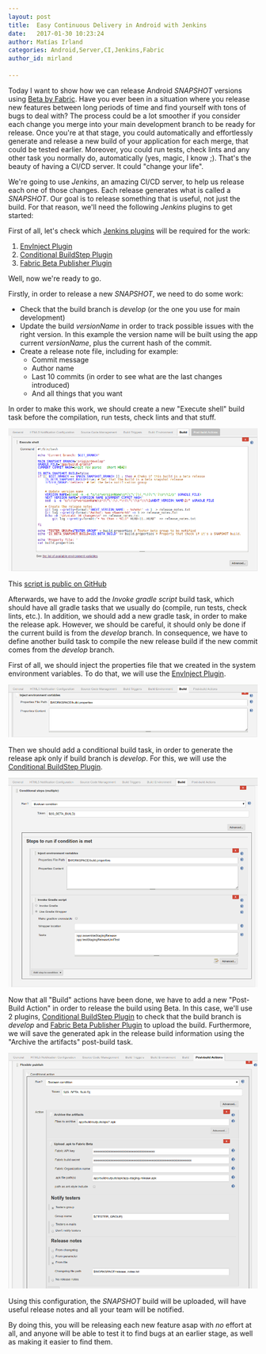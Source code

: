 ```yaml
---
layout: post
title:  Easy Continuous Delivery in Android with Jenkins
date:   2017-01-30 10:23:24
author: Matías Irland
categories: Android,Server,CI,Jenkins,Fabric
author_id: mirland

---
```


Today I want to show how we can release Android *SNAPSHOT* versions using [Beta by Fabric](https://docs.fabric.io/android/beta/overview.html).
Have you ever been in a situation where you release new features between long periods of time and find yourself with tons of bugs to deal with? The process could be a lot smoother if you consider each change you merge into your main development branch to be ready for release. Once you're at that stage, you could automatically and effortlessly generate and release a new build of your application for each merge, that could be tested earlier. Moreover, you could run tests, check lints and any other task you normally do, automatically (yes, magic, I know ;). That's the beauty of having a CI/CD server. It could "change your life".

We're going to use _Jenkins_, an amazing CI/CD server, to help us release each one of those changes. Each release generates what is called a _SNAPSHOT_. Our goal is to release something that is useful, not just the build. For that reason, we'll need the following _Jenkins_ plugins to get started: 

First of all, let's check which [Jenkins plugins](https://wiki.jenkins.io/display/JENKINS/Plugins) will be required for the work:

1. [EnvInject Plugin](https://wiki.jenkins.io/display/JENKINS/EnvInject+Plugin)
2. [Conditional BuildStep Plugin](https://wiki.jenkins.io/display/JENKINS/Conditional+BuildStep+Plugin)
3. [Fabric Beta Publisher Plugin](https://wiki.jenkins.io/display/JENKINS/Fabric+Beta+Publisher+Plugin)


Well, now we're ready to go.

Firstly, in order to release a new _SNAPSHOT_, we need to do some work:

* Check that the build branch is _develop_ (or the one you use for main development)
* Update the build _versionName_ in order to track possible issues with the right version. In this example the version name will be built using the app current _versionName_, plus the current hash of the commit.
* Create a release note file, including for example:
  * Commit message
  * Author name  
  * Last 10 commits (in order to see what are the last changes introduced)
  * And all things that you want

In order to make this work, we should create a new "Execute shell" build task before the compilation, run tests, check lints and that stuff.

<img src="/images/jenkins-snapshot/1-shell_script.png" />

This [script is public on GitHub](https://gist.github.com/matir91/5a8c24196c0fd4408adaabfdab6f198a)

Afterwards, we have to add the _Invoke gradle script_ build task, which should have all gradle tasks that we usually do (compile, run tests, check lints, etc.). In addition, we should add a new gradle task, in order to make the release apk. However, we should be careful, it should only be done if the current build is from the _develop_ branch. In consequence, we have to define another build task to compile the new release build if the new commit comes from the _develop_ branch.

First of all, we should inject the properties file that we created in the system environment variables. To do that, we will use the  [EnvInject Plugin](https://wiki.jenkins.io/display/JENKINS/EnvInject+Plugin).
 
<img src="/images/jenkins-snapshot/2-inject_variables.png" />

Then we should add a conditional build task, in order to generate the release apk only if build branch is _develop_. For this, we will use the [Conditional BuildStep Plugin](https://wiki.jenkins.io/display/JENKINS/Conditional+BuildStep+Plugin).

<img src="/images/jenkins-snapshot/3-build.png" />

Now that all "Build" actions have been done, we have to add a new "Post-Build Action" in order to release the build using Beta. In this case, we'll use 2 plugins,  [Conditional BuildStep Plugin](https://wiki.jenkins.io/display/JENKINS/Conditional+BuildStep+Plugin) to check that the build branch is _develop_ and [Fabric Beta Publisher Plugin](https://wiki.jenkins.io/display/JENKINS/Fabric+Beta+Publisher+Plugin) to upload the build. Furthermore, we will save the generated apk in the release build information using the "Archive the artifacts" post-build task.

<img src="/images/jenkins-snapshot/4-release.png" />

Using this configuration, the _SNAPSHOT_ build will be uploaded, will have useful release notes and all your team will be notified. 

By doing this, you will be releasing each new feature asap with *no* effort at all, and anyone will be able to test it to find bugs at an earlier stage, as well as making it easier to find them.
